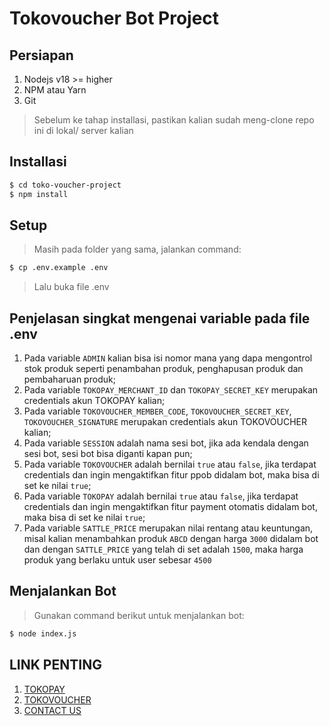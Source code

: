 # Tokovoucher Bot Project

## Persiapan
1. Nodejs v18 >= higher
2. NPM atau Yarn
2. Git

> Sebelum ke tahap installasi, pastikan kalian sudah meng-clone repo ini di lokal/ server kalian

## Installasi
```sh
$ cd toko-voucher-project
$ npm install
```

## Setup
> Masih pada folder yang sama, jalankan command:

```sh
$ cp .env.example .env
```

> Lalu buka file .env

## Penjelasan singkat mengenai variable pada file .env

1. Pada variable `ADMIN` kalian bisa isi nomor mana yang dapa mengontrol stok produk seperti penambahan produk, penghapusan produk dan pembaharuan produk;
2. Pada variable `TOKOPAY_MERCHANT_ID` dan `TOKOPAY_SECRET_KEY` merupakan credentials akun TOKOPAY kalian;
3. Pada variable `TOKOVOUCHER_MEMBER_CODE`, `TOKOVOUCHER_SECRET_KEY`, `TOKOVOUCHER_SIGNATURE` merupakan credentials akun TOKOVOUCHER kalian;
4. Pada variable `SESSION` adalah nama sesi bot, jika ada kendala dengan sesi bot, sesi bot bisa diganti kapan pun;
5. Pada variable `TOKOVOUCHER` adalah bernilai `true` atau `false`, jika terdapat credentials dan ingin mengaktifkan fitur ppob didalam bot, maka bisa di set ke nilai `true`;
5. Pada variable `TOKOPAY` adalah bernilai `true` atau `false`, jika terdapat credentials dan ingin mengaktifkan fitur payment otomatis didalam bot, maka bisa di set ke nilai `true`;
6. Pada variable `SATTLE_PRICE` merupakan nilai rentang atau keuntungan, misal kalian menambahkan produk `ABCD` dengan harga `3000` didalam bot dan dengan `SATTLE_PRICE` yang telah di set adalah  `1500`, maka harga produk yang berlaku untuk user sebesar `4500`

## Menjalankan Bot
> Gunakan command berikut untuk menjalankan bot:
```sh
$ node index.js
```

## LINK PENTING
1. [TOKOPAY](https://dash.tokopay.id)
2. [TOKOVOUCHER](https://member.tokovoucher.id/)
3. [CONTACT US](https://wa.me/6282299265151) 